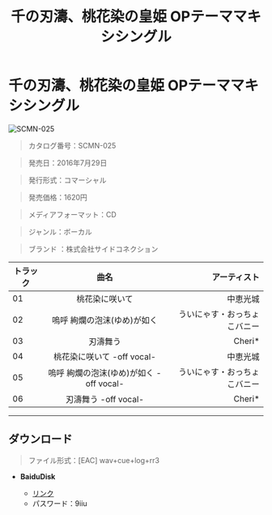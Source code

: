 ﻿---
layout: mypost
title: 千の刃濤、桃花染の皇姫 OPテーママキシシングル
categories: [オーガスト]
---

# 千の刃濤、桃花染の皇姫 OPテーママキシシングル

![SCMN-025](SCMN-025-Cover.jpg)

> カタログ番号：SCMN-025

> 発売日：2016年7月29日

> 発行形式：コマーシャル

> 発売価格：1620円

> メディアフォーマット：CD

> ジャンル：ボーカル

> ブランド ：株式会社サイドコネクション


| トラック | 曲名 | アーティスト |
| ------| :-----------: | -----: |
| 01   | 桃花染に咲いて                          | 中恵光城 |
| 02   | 嗚呼 絢爛の泡沫(ゆめ)が如く             | ういにゃす・おっちょこバニー |
| 03   | 刃濤舞う                                | Cheri* |
| 04   | 桃花染に咲いて -off vocal-              | 中恵光城 |
| 05   | 嗚呼 絢爛の泡沫(ゆめ)が如く -off vocal- | ういにゃす・おっちょこバニー |
| 06   | 刃濤舞う -off vocal-                    | Cheri* |


---
## ダウンロード
> ファイル形式：[EAC] wav+cue+log+rr3

  - **BaiduDisk**

    - [リンク](https://pan.baidu.com/s/11tN7eoGoc8pyPUgqdnVsmA)
    - パスワード：9iiu
  